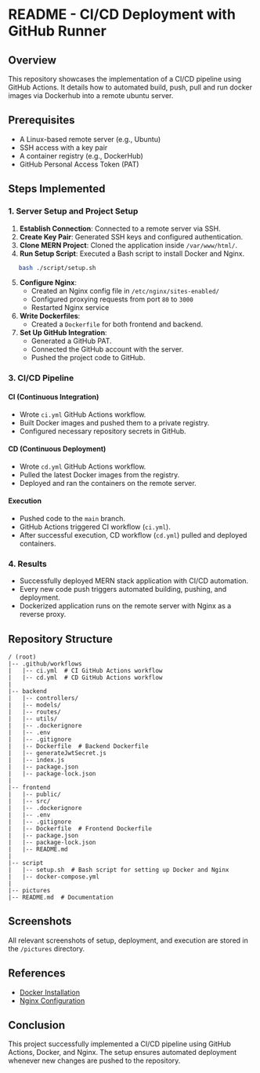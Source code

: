 # README - CI/CD Deployment with GitHub Runner

## Overview
This repository showcases the implementation of a CI/CD pipeline using GitHub Actions. It details how to automated build, push, pull and run docker images via Dockerhub into a remote ubuntu server.

## Prerequisites
- A Linux-based remote server (e.g., Ubuntu)
- SSH access with a key pair
- A container registry (e.g., DockerHub)
- GitHub Personal Access Token (PAT)

## Steps Implemented

### 1. Server Setup and Project Setup
1. **Establish Connection**: Connected to a remote server via SSH.
2. **Create Key Pair**: Generated SSH keys and configured authentication.
3. **Clone MERN Project**: Cloned the application inside `/var/www/html/`.
4. **Run Setup Script**: Executed a Bash script to install Docker and Nginx.

```bash
   bash ./script/setup.sh
```
5. **Configure Nginx**:
   - Created an Nginx config file in `/etc/nginx/sites-enabled/`
   - Configured proxying requests from port `80` to `3000`
   - Restarted Nginx service
5. **Write Dockerfiles**:
   - Created a `Dockerfile` for both frontend and backend.
7. **Set Up GitHub Integration**:
   - Generated a GitHub PAT.
   - Connected the GitHub account with the server.
   - Pushed the project code to GitHub.

### 3. CI/CD Pipeline
#### CI (Continuous Integration)
- Wrote `ci.yml` GitHub Actions workflow.
- Built Docker images and pushed them to a private registry.
- Configured necessary repository secrets in GitHub.

#### CD (Continuous Deployment)
- Wrote `cd.yml` GitHub Actions workflow.
- Pulled the latest Docker images from the registry.
- Deployed and ran the containers on the remote server.

#### Execution
- Pushed code to the `main` branch.
- GitHub Actions triggered CI workflow (`ci.yml`).
- After successful execution, CD workflow (`cd.yml`) pulled and deployed containers.

### 4. Results
- Successfully deployed MERN stack application with CI/CD automation.
- Every new code push triggers automated building, pushing, and deployment.
- Dockerized application runs on the remote server with Nginx as a reverse proxy.

## Repository Structure
```
/ (root)
|-- .github/workflows
|   |-- ci.yml  # CI GitHub Actions workflow
|   |-- cd.yml  # CD GitHub Actions workflow
|
|-- backend
|   |-- controllers/
|   |-- models/
|   |-- routes/
|   |-- utils/
|   |-- .dockerignore
|   |-- .env
|   |-- .gitignore
|   |-- Dockerfile  # Backend Dockerfile
|   |-- generateJwtSecret.js
|   |-- index.js
|   |-- package.json
|   |-- package-lock.json
|
|-- frontend
|   |-- public/
|   |-- src/
|   |-- .dockerignore
|   |-- .env
|   |-- .gitignore
|   |-- Dockerfile  # Frontend Dockerfile
|   |-- package.json
|   |-- package-lock.json
|   |-- README.md
|
|-- script
|   |-- setup.sh  # Bash script for setting up Docker and Nginx
|   |-- docker-compose.yml
|
|-- pictures
|-- README.md  # Documentation
```

## Screenshots
All relevant screenshots of setup, deployment, and execution are stored in the `/pictures` directory.

## References
- [Docker Installation](https://www.digitalocean.com/community/tutorials/how-to-install-and-use-docker-on-ubuntu-20-04)
- [Nginx Configuration](https://www.digitalocean.com/community/tutorials/understanding-the-nginx-configuration-file-structure-and-configuration-contexts#the-location-context)

## Conclusion
This project successfully implemented a CI/CD pipeline using GitHub Actions, Docker, and Nginx. The setup ensures automated deployment whenever new changes are pushed to the repository.

